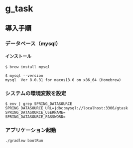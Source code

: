 # g_task




## 導入手順

### データベース（mysql）

#### インストール
```shell
$ brew install mysql
```
```shell
$ mysql --version
mysql  Ver 8.0.31 for macos13.0 on x86_64 (Homebrew)
```

### システムの環境変数を設定
```shell
$ env | grep SPRING_DATASOURCE
SPRING_DATASOURCE_URL=jdbc:mysql://localhost:3306/gtask
SPRING_DATASOURCE_USERNAME=
SPRING_DATASOURCE_PASSWORD=
```


### アプリケーション起動
```shell
./gradlew bootRun
```